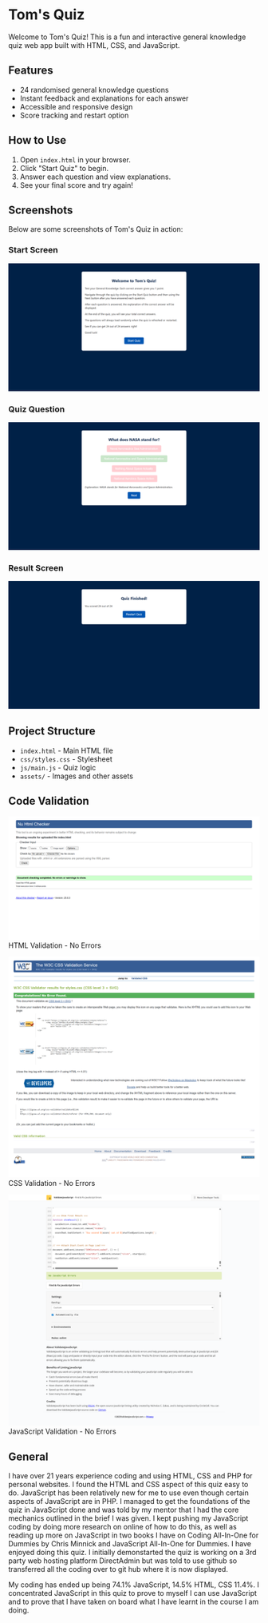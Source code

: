 # Tom's Quiz

Welcome to Tom's Quiz! This is a fun and interactive general knowledge quiz web app built with HTML, CSS, and JavaScript.

## Features
- 24 randomised general knowledge questions
- Instant feedback and explanations for each answer
- Accessible and responsive design
- Score tracking and restart option

## How to Use
1. Open `index.html` in your browser.
2. Click "Start Quiz" to begin.
3. Answer each question and view explanations.
4. See your final score and try again!

## Screenshots
Below are some screenshots of Tom's Quiz in action:

### Start Screen
![Start Screen](assets/start-screen.png)

### Quiz Question
![Quiz Question](assets/quiz-question.png)

### Result Screen
![Result Screen](assets/result-screen.png)

## Project Structure
- `index.html` - Main HTML file
- `css/styles.css` - Stylesheet
- `js/main.js` - Quiz logic
- `assets/` - Images and other assets

## Code Validation

![HTML Validation Screen](assets/html-valadtion.png)
HTML Validation - No Errors

![CSS Validation Screen](assets/css-validation.png)
CSS Validation - No Errors

![JavaScript Validation Screen](assets/javascript-valadation.png)
JavaScript Validation - No Errors

## General

I have over 21 years experience coding and using HTML, CSS and PHP for personal websites. I found the HTML and CSS aspect of this quiz easy to do. JavaScript has been relatively new for me to use even though certain aspects of JavaScript are in PHP. I managed to get the foundations of the quiz in JavaScript done and was told by my mentor that I had the core mechanics outlined in the brief I was given. I kept pushing my JavaScript coding by doing more research on online of how to do this, as well as reading up more on JavaScript in two books I have on Coding All-In-One for Dummies by Chris Minnick and JavaScript All-In-One for Dummies. I have enjoyed doing this quiz. I initially demonstarted the quiz is working on a 3rd party web hosting platform DirectAdmin but was told to use github so transferred all the coding over to git hub where it is now displayed.

My coding has ended up being 74.1% JavaScript, 14.5% HTML, CSS 11.4%. I concentrated JavaScript in this quiz to prove to myself I can use JavaScript and to prove that I have taken on board what I have learnt in the course I am doing. 